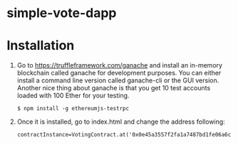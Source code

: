 # simple-vote-dapp

#  Installation
1. Go to <https://truffleframework.com/ganache> and install an in-memory blockchain called ganache for development purposes. You can either install a command line version called ganache-cli or the GUI version. Another nice thing about ganache is that you get 10 test accounts loaded with 100 Ether for your testing.
    ```
    $ npm install -g ethereumjs-testrpc
    ```
2. Once it is installed, go to index.html and change the address following:
    ```
    contractInstance=VotingContract.at('0x0e45a3557f2fa1a7487bd1fe06a6c1ecb8740610');
    ```